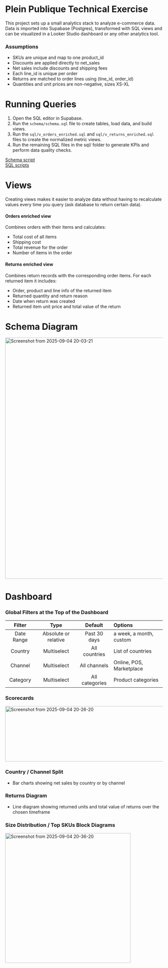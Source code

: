 # Plein Publique Technical Exercise

This project sets up a small analytics stack to analyze e-commerce data. Data is imported into Supabase (Postgres), transformed with SQL views and can be visualized in a Looker Studio dashboard or any other analytics tool.

### Assumptions

- SKUs are unique and map to one product_id
- Discounts are applied directly to net_sales
- Net sales include discounts and shipping fees
- Each line_id is unique per order
- Returns are matched to order lines using (line_id, order_id)
- Quantities and unit prices are non-negative, sizes XS-XL


# Running Queries

1. Open the SQL editor in Supabase.
2. Run the `schema/schema.sql` file to create tables, load data, and build views.
3. Run the `sql/v_orders_enriched.sql` and `sql/v_returns_enriched.sql` files to create the normalized metric views.
4. Run the remaining SQL files in the sql/ folder to generate KPIs and perform data quality checks.

[Schema script](sql/)  
[SQL scripts](sql/)


# Views
Creating views makes it easier to analyze data without having to recalculate values every time you query (ask database to return certain data).

#### Orders enriched view
Combines orders with their items and calculates:
- Total cost of all items
- Shipping cost
- Total revenue for the order
- Number of items in the order

#### Returns enriched view
Combines return records with the corresponding order items. For each returned item it includes:
- Order, product and line info of the returned item
- Returned quantity and return reason
- Date when return was created
- Returned item unit price and total value of the return


# Schema Diagram
<img width="1157" height="771" alt="Screenshot from 2025-09-04 20-03-21" src="https://github.com/user-attachments/assets/e70f9f65-6c95-4ee7-baa2-24f07d9b13fc" />


# Dashboard

### Global Filters at the Top of the Dashboard

| Filter       | Type                 | Default       | Options                                      |
|:------------:|:------------------:|:------------:|:--------------------------------------------|
| Date Range   | Absolute or relative | Past 30 days | a week, a month, custom                      |
| Country      | Multiselect          | All countries | List of countries                             |
| Channel      | Multiselect          | All channels | Online, POS, Marketplace                      |
| Category     | Multiselect          | All categories | Product categories                             |
  
### Scorecards
<img width="871" height="177" alt="Screenshot from 2025-09-04 20-26-20" src="https://github.com/user-attachments/assets/2b52fe6f-16ab-4647-80e8-e32105fb7ebe" />

### Country / Channel Split
- Bar charts showing net sales by country or by channel
  
### Returns Diagram
- Line diagram showing returned units and total value of returns over the chosen timeframe
  
### Size Distribution / Top SKUs Block Diagrams
<img width="401" height="415" alt="Screenshot from 2025-09-04 20-36-20" src="https://github.com/user-attachments/assets/0b6b42ee-68ae-4992-9ce8-d9008813c3ce" />
